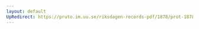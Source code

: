 ```yaml
---
layout: default
UpRedirect: https://pruto.im.uu.se/riksdagen-records-pdf/1878/prot-1878--fk--017/prot-1878--fk--017_000.pdf
---
```

